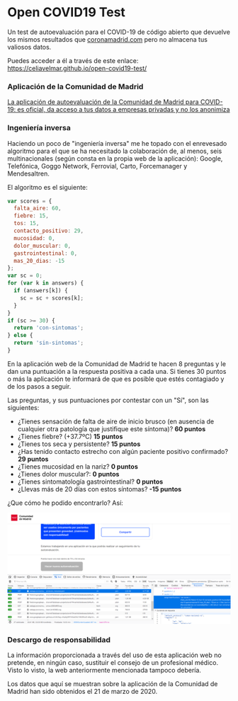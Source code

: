 # Open COVID19 Test

Un test de autoevaluación para el COVID-19 de código abierto que devuelve los mismos resultados que [coronamadrid.com](https://www.coronamadrid.com/) pero no almacena tus valiosos datos.

Puedes acceder a él a través de este enlace: https://celiavelmar.github.io/open-covid19-test/

### Aplicación de la Comunidad de Madrid

[La aplicación de autoevaluación de la Comunidad de Madrid para COVID-19: es oficial, da acceso a tus datos a empresas privadas y no los anonimiza](https://maldita.es/malditatecnologia/2020/03/20/aplicacion-madrid-coronavirus-oficial-comparte-datos-empresas/)

### Ingeniería inversa

Haciendo un poco de "ingeniería inversa" me he topado con el enrevesado algoritmo para el que se ha necesitado la colaboración de, al menos, seis multinacionales (según consta en la propia web de la aplicación): Google, Telefónica, Goggo Network, Ferrovial, Carto, Forcemanager y Mendesaltren.

El algoritmo es el siguiente:

```javascript
var scores = {
  falta_aire: 60,
  fiebre: 15,
  tos: 15,
  contacto_positivo: 29,
  mucosidad: 0,
  dolor_muscular: 0,
  gastrointestinal: 0,
  mas_20_dias: -15
};
var sc = 0;
for (var k in answers) {
  if (answers[k]) {
    sc = sc + scores[k];
  }
}
if (sc >= 30) {
  return 'con-sintomas';
} else {
  return 'sin-sintomas';
}
```

En la aplicación web de la Comunidad de Madrid te hacen 8 preguntas y le dan una puntuación a la respuesta positiva a cada una. Si tienes 30 puntos o más la aplicación te informará de que es posible que estés contagiado y de los pasos a seguir.

Las preguntas, y sus puntuaciones por contestar con un "Sí", son las siguientes:

- ¿Tienes sensación de falta de aire de inicio brusco (en ausencia de cualquier otra patología que justifique este síntoma)? **60 puntos**
- ¿Tienes fiebre? (+37.7ºC) **15 puntos**
- ¿Tienes tos seca y persistente? **15 puntos**
- ¿Has tenido contacto estrecho con algún paciente positivo confirmado? **29 puntos**
- ¿Tienes mucosidad en la nariz? **0 puntos**
- ¿Tienes dolor muscular?: **0 puntos**
- ¿Tienes sintomatología gastrointestinal? **0 puntos**
- ¿Llevas más de 20 días con estos síntomas? **-15 puntos**

¿Que cómo he podido encontrarlo? Así:

![Imagen del complejo algoritmo que la aplicación de la Comunidad de Madrid envía en un JSON mediante una petición HTTP GET](public/ComplexAlgorithm.png)

### Descargo de responsabilidad

La información proporcionada a través del uso de esta aplicación web no pretende, en ningún caso, sustituir el consejo de un profesional médico. Visto lo visto, la web anteriormente mencionada tampoco debería.

Los datos que aquí se muestran sobre la aplicación de la Comunidad de Madrid han sido obtenidos el 21 de marzo de 2020.
